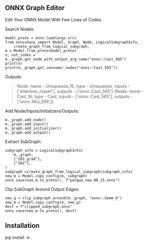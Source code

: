 
## ONNX Graph Editor

Edit Your ONNX Model With Few Lines of Codes.

Search Nodes:

    model_proto = onnx.load(args.src)
    from onnxsharp import Model, Graph, Node, LogicalSubgraphInfo,
        create_graph_from_logical_subgraph,
    m = Model.from_proto(model_proto)
    n, out_index = m._graph.get_node_with_output_arg_name("onnx::Cast_565")
    print(n)
    print(m._graph.get_consumer_nodes("onnx::Cast_565"))

Outputs:

> Node: name - Unsqueeze_15, type - Unsqueeze, inputs - ['attention_mask1'], outputs - ['onnx::Cast_565']
> {Node: name - Cast_16, type - Cast, inputs - ['onnx::Cast_565'], outputs - ['onnx::Mul_566']}

Add Node/Inputs/Initializers/Outputs:

    m._graph.add_node()
    m._graph.add_input()
    m._graph.add_initializer()
    m._graph.add_output()


Extract SubGraph:

    subgraph_info = LogicalSubgraphInfo(
        m._graph,
        ["202_grad"],
        ["202"],
    )
    subgraph =create_graph_from_logical_subgraph(subgraph_info)
    new_m = Model.copy_config(m, subgraph)
    onnx.save(new_m.to_proto(), f"pengwa_new_06_15.onnx")

Clip SubGraph Around Output Edges:

    new_g = clip_subgraph_around(m._graph, "onnx::Gemm_6")
    new_m = Model.copy_config(m, new_g)
    dest = f"clipped_subgraph.onnx"
    onnx.save(new_m.to_proto(), dest)

## Installation

pip install -e .
